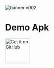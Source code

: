 
![banner v002](https://github.com/user-attachments/assets/d99124ad-724b-4eeb-ba7d-a691396b75ce)

# Demo Apk
[<img src="https://play.google.com/intl/en_us/badges/static/images/badges/en_badge_web_generic.png" alt="Get it on GitHub" height="80">](https://play.google.com/store/apps/details?id=com.exclusive.wtvplayer&pcampaignid=web_share)




